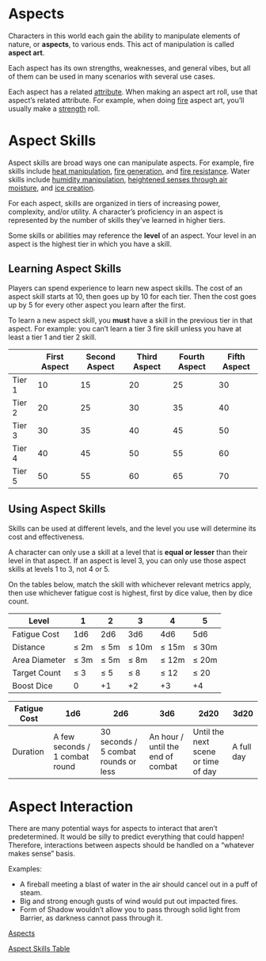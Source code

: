 # Aspects

Characters in this world each gain the ability to manipulate elements of nature, or **aspects**, to various ends. This act of manipulation is called **aspect art**.

Each aspect has its own strengths, weaknesses, and general vibes, but all of them can be used in many scenarios with several use cases.

Each aspect has a related [attribute](Attributes.md). When making an aspect art roll, use that aspect’s related attribute. For example, when doing [fire](Aspects/Aspects/Fire.md) aspect art, you’ll usually make a [strength](Attributes/Attributes/Strength.md) roll.

# Aspect Skills

Aspect skills are broad ways one can manipulate aspects. For example, fire skills include [heat manipulation](Aspects/Aspect-Skills-Table/Heat-Object.md), [fire generation](Aspects/Aspect-Skills-Table/Make-Flame.md), and [fire resistance](Aspects/Aspect-Skills-Table/Fire-Resistance.md). Water skills include [humidity manipulation](Aspects/Aspect-Skills-Table/Moisten.md), [heightened senses through air moisture](Aspects/Aspect-Skills-Table/Whispers-of-the-Mist.md), and [ice creation](Aspects/Aspect-Skills-Table/Flash-Freeze.md).

For each aspect, skills are organized in tiers of increasing power, complexity, and/or utility. A character’s proficiency in an aspect is represented by the number of skills they’ve learned in higher tiers.

Some skills or abilities may reference the **level** of an aspect. Your level in an aspect is the highest tier in which you have a skill.

## Learning Aspect Skills

Players can spend experience to learn new aspect skills. The cost of an aspect skill starts at 10, then goes up by 10 for each tier. Then the cost goes up by 5 for every other aspect you learn after the first.

To learn a new aspect skill, you **must** have a skill in the previous tier in that aspect. For example: you can’t learn a tier 3 fire skill unless you have at least a tier 1 and tier 2 skill.

|  | First Aspect | Second Aspect | Third Aspect | Fourth Aspect | Fifth Aspect |
| --- | --- | --- | --- | --- | --- |
| Tier 1 | 10 | 15 | 20 | 25 | 30 |
| Tier 2 | 20 | 25 | 30 | 35 | 40 |
| Tier 3 | 30 | 35 | 40 | 45 | 50 |
| Tier 4 | 40 | 45 | 50 | 55 | 60 |
| Tier 5 | 50 | 55 | 60 | 65 | 70 |

## Using Aspect Skills

Skills can be used at different levels, and the level you use will determine its cost and effectiveness. 

A character can only use a skill at a level that is **equal or lesser** than their level in that aspect. If an aspect is level 3, you can only use those aspect skills at levels 1 to 3, not 4 or 5.

On the tables below, match the skill with whichever relevant metrics apply, then use whichever fatigue cost is highest, first by dice value, then by dice count.

| Level | 1 | 2 | 3 | 4 | 5 |
| --- | --- | --- | --- | --- | --- |
| Fatigue Cost | 1d6 | 2d6 | 3d6 | 4d6 | 5d6 |
| Distance | ≤ 2m | ≤ 5m | ≤ 10m | ≤ 15m | ≤ 30m |
| Area Diameter | ≤ 3m | ≤ 5m | ≤ 8m | ≤ 12m | ≤ 20m |
| Target Count | ≤ 3 | ≤ 5 | ≤ 8 | ≤ 12 | ≤ 20 |
| Boost Dice | 0 | +1 | +2 | +3 | +4 |

| Fatigue Cost | 1d6 | 2d6 | 3d6 | 2d20 | 3d20 |
| --- | --- | --- | --- | --- | --- |
| Duration | A few seconds / 1 combat round | 30 seconds / 5 combat rounds or less | An hour / until the end of combat | Until the next scene or time of day | A full day |

# Aspect Interaction

There are many potential ways for aspects to interact that aren’t predetermined. It would be silly to predict everything that could happen! Therefore, interactions between aspects should be handled on a “whatever makes sense” basis.

Examples:

- A fireball meeting a blast of water in the air should cancel out in a puff of steam.
- Big and strong enough gusts of wind would put out impacted fires.
- Form of Shadow wouldn’t allow you to pass through solid light from Barrier, as darkness cannot pass through it.

[Aspects](Aspects/Aspects.md)

[Aspect Skills Table](Aspects/Aspect-Skills-Table.md)
